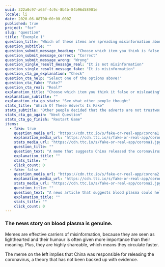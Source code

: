 ```yaml
---
uuid: 322a0c97-a65f-4c9c-8b4b-84b96d58901e
locale: li
date: 2020-06-08T00:00:00.000Z
published: true
project: "for"
slug: "question"
title: "Exemple 1"
question_title: "Which of these items are spreading misinformation about coronavirus?"
question_subtitle: ""
question_submit_message_heading: "Choose which item you think is false or misleading"
question_submit_message_correct: "Correct"
question_submit_message_wrong: "Wrong"
question_single_result_message_real: "It is not misinformation"
question_single_result_message_fake: "It is misinformation"
question_cta_go_explanation: "Check"
question_cta_help: "Select one of the options above!"
question_cta_fake: "Fake?"
question_cta_real: "Real?"
explanation_title: "Choose which item you think it false or misleading"
explanation_subtitle: ""
explanation_cta_go_stats: "See what other people thought"
stats_title: "Which Of These Adverts Is Fake"
stats_subtitle: "Other people decided that the adverts are not trustworthy"
stats_cta_go_again: "Next Question"
stats_cta_go_finish: "Restart Game"
items:
  - fake: true
    question_media_url: "https://cdn.ttc.io/s/fake-or-real-app/corona1.jpg"
    explanation_media_url: "https://cdn.ttc.io/s/fake-or-real-app/corona1.jpg"
    stats_media_url: "https://cdn.ttc.io/s/fake-or-real-app/corona1.jpg"
    question_title: ""
    question_text: "A meme that suggests China released the coronavirus"
    explanation_title: ""
    stats_title: ""
    click_count: 0
  - fake: false
    question_media_url: "https://cdn.ttc.io/s/fake-or-real-app/corona2.jpg"
    explanation_media_url: "https://cdn.ttc.io/s/fake-or-real-app/corona2.jpg"
    stats_media_url: "https://cdn.ttc.io/s/fake-or-real-app/corona2.jpg"
    question_title: ""
    question_text: "A news article that suggests blood plasma could help cure coronavirus"
    explanation_title: ""
    stats_title: ""
    click_count: 0
---
```


### The news story on blood plasma is genuine.

Memes are effective carriers of misinformation, because they are seen as lighthearted and their humour is often given more importance than their meaning. Plus, they are highly shareable, which means they circulate faster.

The meme on the left implies that China was responsible for releasing the coronavirus, a theory that has not been backed up with evidence.

